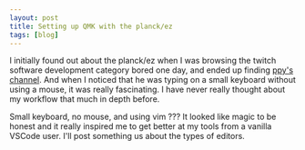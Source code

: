 ```yaml
---
layout: post
title: Setting up QMK with the planck/ez
tags: [blog]
---
```


I initially found out about the planck/ez when I was browsing the twitch software development category bored one day, and ended up finding [ppy's channel](https://www.twitch.tv/ppy). And when I noticed that he was typing on a small keyboard without using a mouse, it was really fascinating. I have never really thought about my workflow that much in depth before.

Small keyboard, no mouse, and using vim ??? It looked like magic to be honest and it really inspired me to get better at my tools from a vanilla VSCode user. I'll post something us about the types of editors.
